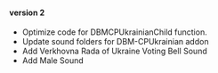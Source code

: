 #### version 2

- Optimize code for DBMCPUkrainianChild function.
- Update sound folders for DBM-CPUkrainian addon
- Add Verkhovna Rada of Ukraine Voting Bell Sound
- Add Male Sound

